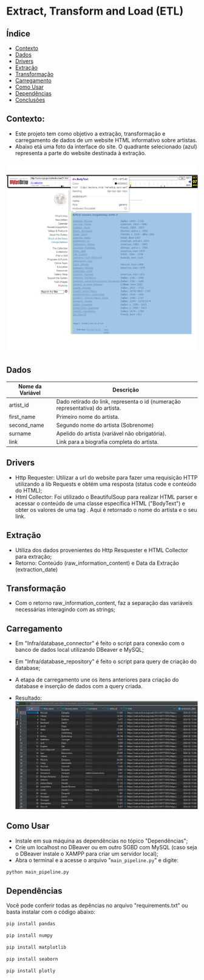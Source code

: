 # Extract, Transform and Load (ETL)

## Índice
- [Contexto](#contexto)
- [Dados](#dados)
- [Drivers](#drivers)
- [Extração](#extração)
- [Transformação](#transformação)
- [Carregamento](#carregamento)
- [Como Usar](#como-usar)
- [Dependências](#dependências)
- [Conclusões](#conclusões)

## Contexto:
* Este projeto tem como objetivo a extração, transformação e carregamento de dados de um website HTML informativo sobre artistas.
* Abaixo etá uma foto da interface do site. O quadrante selecionado (azul) representa a parte do website destinada à extração.

![Website](./website.png)


## Dados 

| Nome da Variável            | Descrição                                                       |
|-----------------------------|-----------------------------------------------------------------|
| artist_id                   | Dado retirado do link, representa o id (numeração representativa) do artista. |
| first_name                | Primeiro nome do artista. |
| second_name                        | Segundo nome do artista (Sobrenome) |
| surname                | Apelido do artista (variável não obrigatória). |
| link                         | Link para a biografia completa do artista. |

## Drivers
* Http Requester: Utilizar a url do website para fazer uma requisição HTTP utilizando a lib Requests e obtém uma resposta (status code e conteúdo do HTML);
* Html Collector: Foi utilizado o BeautifulSoup para realizar HTML parser e acessar o conteúdo de uma classe específica HTML ("BodyText") e obter os valores de uma tag <a>. Aqui é retornado o nome do artista e o seu link.

## Extração
* Utiliza dos dados provenientes do Http Resquester e HTML Collector para extração; 
* Retorno: Conteúdo (raw_information_content) e Data da Extração (extraction_date)

## Transformação
* Com o retorno raw_information_content, faz a separação das variáveis necessárias interagindo com as strings;

## Carregamento
* Em "Infra/database_connector" é feito o script para conexão com o banco de dados local utilizando DBeaver e MySQL;
* Em "Infra/database_repository" é feito o script para query de criação do database;
* A etapa de carregamento une os itens anteriores para criação do database e inserção de dados com a query criada.

* Resultado:
![Load](./load.PNG)

## Como Usar

* Instale em sua máquina as dependências no tópico "Dependências";
* Crie um localhost no DBeaver ou em outro SGBD com MySQL (caso seja o DBeaver instale o XAMPP para criar um servidor local);
* Abra o terminal e a acesse o arquivo "`main_pipeline.py`" e digite:
```bash
python main_pipeline.py
```

## Dependências
Você pode conferir todas as depências no arquivo "requirements.txt" ou basta instalar com o código abaixo:

```bash
pip install pandas
```
```bash
pip install numpy
```
```bash
pip install matplotlib
```
```bash
pip install seaborn
```
```bash
pip install plotly
```
